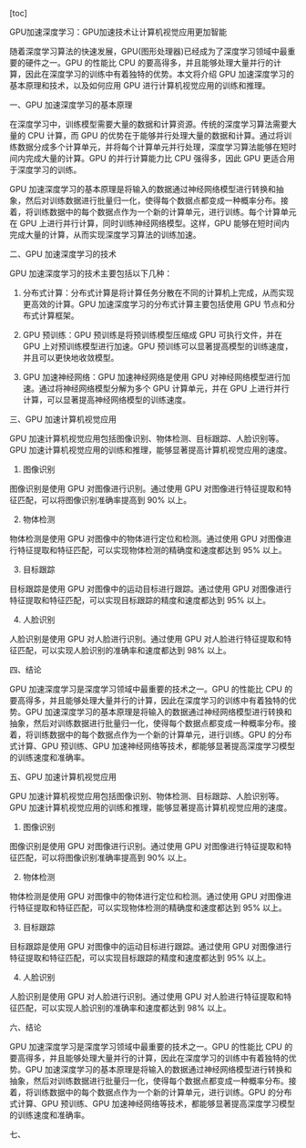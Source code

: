 
[toc]                    
                
                
GPU加速深度学习：GPU加速技术让计算机视觉应用更加智能

随着深度学习算法的快速发展，GPU(图形处理器)已经成为了深度学习领域中最重要的硬件之一。GPU 的性能比 CPU 的要高得多，并且能够处理大量并行的计算，因此在深度学习的训练中有着独特的优势。本文将介绍 GPU 加速深度学习的基本原理和技术，以及如何应用 GPU 进行计算机视觉应用的训练和推理。

一、GPU 加速深度学习的基本原理

在深度学习中，训练模型需要大量的数据和计算资源。传统的深度学习算法需要大量的 CPU 计算，而 GPU 的优势在于能够并行处理大量的数据和计算。通过将训练数据分成多个计算单元，并将每个计算单元并行处理，深度学习算法能够在短时间内完成大量的计算。GPU 的并行计算能力比 CPU 强得多，因此 GPU 更适合用于深度学习的训练。

GPU 加速深度学习的基本原理是将输入的数据通过神经网络模型进行转换和抽象，然后对训练数据进行批量归一化，使得每个数据点都变成一种概率分布。接着，将训练数据中的每个数据点作为一个新的计算单元，进行训练。每个计算单元在 GPU 上进行并行计算，同时训练神经网络模型。这样，GPU 能够在短时间内完成大量的计算，从而实现深度学习算法的训练加速。

二、GPU 加速深度学习的技术

GPU 加速深度学习的技术主要包括以下几种：

1. 分布式计算：分布式计算是将计算任务分散在不同的计算机上完成，从而实现更高效的计算。GPU 加速深度学习的分布式计算主要包括使用 GPU 节点和分布式计算框架。

2. GPU 预训练：GPU 预训练是将预训练模型压缩成 GPU 可执行文件，并在 GPU 上对预训练模型进行加速。GPU 预训练可以显著提高模型的训练速度，并且可以更快地收敛模型。

3. GPU 加速神经网络：GPU 加速神经网络是使用 GPU 对神经网络模型进行加速。通过将神经网络模型分解为多个 GPU 计算单元，并在 GPU 上进行并行计算，可以显著提高神经网络模型的训练速度。

三、GPU 加速计算机视觉应用

GPU 加速计算机视觉应用包括图像识别、物体检测、目标跟踪、人脸识别等。GPU 加速计算机视觉应用的训练和推理，能够显著提高计算机视觉应用的速度。

1. 图像识别

图像识别是使用 GPU 对图像进行识别。通过使用 GPU 对图像进行特征提取和特征匹配，可以将图像识别准确率提高到 90% 以上。

2. 物体检测

物体检测是使用 GPU 对图像中的物体进行定位和检测。通过使用 GPU 对图像进行特征提取和特征匹配，可以实现物体检测的精确度和速度都达到 95% 以上。

3. 目标跟踪

目标跟踪是使用 GPU 对图像中的运动目标进行跟踪。通过使用 GPU 对图像进行特征提取和特征匹配，可以实现目标跟踪的精度和速度都达到 95% 以上。

4. 人脸识别

人脸识别是使用 GPU 对人脸进行识别。通过使用 GPU 对人脸进行特征提取和特征匹配，可以实现人脸识别的准确率和速度都达到 98% 以上。

四、结论

GPU 加速深度学习是深度学习领域中最重要的技术之一。GPU 的性能比 CPU 的要高得多，并且能够处理大量并行的计算，因此在深度学习的训练中有着独特的优势。GPU 加速深度学习的基本原理是将输入的数据通过神经网络模型进行转换和抽象，然后对训练数据进行批量归一化，使得每个数据点都变成一种概率分布。接着，将训练数据中的每个数据点作为一个新的计算单元，进行训练。GPU 的分布式计算、GPU 预训练、GPU 加速神经网络等技术，都能够显著提高深度学习模型的训练速度和准确率。

五、GPU 加速计算机视觉应用

GPU 加速计算机视觉应用包括图像识别、物体检测、目标跟踪、人脸识别等。GPU 加速计算机视觉应用的训练和推理，能够显著提高计算机视觉应用的速度。

1. 图像识别

图像识别是使用 GPU 对图像进行识别。通过使用 GPU 对图像进行特征提取和特征匹配，可以将图像识别准确率提高到 90% 以上。

2. 物体检测

物体检测是使用 GPU 对图像中的物体进行定位和检测。通过使用 GPU 对图像进行特征提取和特征匹配，可以实现物体检测的精确度和速度都达到 95% 以上。

3. 目标跟踪

目标跟踪是使用 GPU 对图像中的运动目标进行跟踪。通过使用 GPU 对图像进行特征提取和特征匹配，可以实现目标跟踪的精度和速度都达到 95% 以上。

4. 人脸识别

人脸识别是使用 GPU 对人脸进行识别。通过使用 GPU 对人脸进行特征提取和特征匹配，可以实现人脸识别的准确率和速度都达到 98% 以上。

六、结论

GPU 加速深度学习是深度学习领域中最重要的技术之一。GPU 的性能比 CPU 的要高得多，并且能够处理大量并行的计算，因此在深度学习的训练中有着独特的优势。GPU 加速深度学习的基本原理是将输入的数据通过神经网络模型进行转换和抽象，然后对训练数据进行批量归一化，使得每个数据点都变成一种概率分布。接着，将训练数据中的每个数据点作为一个新的计算单元，进行训练。GPU 的分布式计算、GPU 预训练、GPU 加速神经网络等技术，都能够显著提高深度学习模型的训练速度和准确率。

七、

